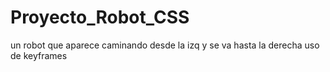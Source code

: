 # Proyecto_Robot_CSS
un robot que aparece caminando desde la izq y se va hasta la derecha
uso de keyframes